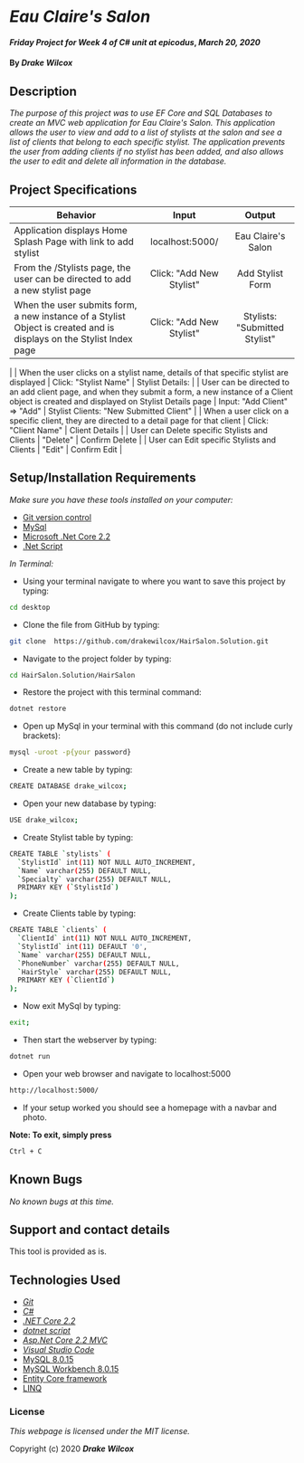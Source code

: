 # _Eau Claire's Salon_

#### _Friday Project for Week 4 of C# unit at epicodus_, _March 20, 2020_

#### By _**Drake Wilcox**_

## Description
 _The purpose of this project was to use EF Core and SQL Databases to create an MVC web application for Eau Claire's Salon. This application allows the user to view and add to a list of stylists at the salon and see a list of clients that belong to each specific stylist. The application prevents the user from adding clients if no stylist has been added, and also allows the user to edit and delete all information in the database._

## Project Specifications

| Behavior | Input | Output |
|---|:---:|:---:| 
|Application displays Home Splash Page with link to add stylist | localhost:5000/ | Eau Claire's Salon |
| From the /Stylists page, the user can be directed to add a new stylist page | Click: "Add New Stylist" | Add Stylist Form |
| When the user submits form, a new instance of a Stylist Object is created and is displays on the Stylist Index page | Click: "Add New Stylist" | Stylists: "Submitted Stylist" | 
| 
| When the user clicks on a stylist name, details of that specific stylist are displayed | Click: "Stylist Name" | Stylist Details: |
| User can be directed to an add client page, and when they submit a form, a new instance of a Client object is created and displayed on Stylist Details page | Input: "Add Client" => "Add" | Stylist Clients: "New Submitted Client" | 
| When a user click on a specific client, they are directed to a detail page for that client | Click: "Client Name" | Client Details |
| User can Delete specific Stylists and Clients | "Delete" | Confirm Delete | 
| User can Edit specific Stylists and Clients | "Edit" | Confirm Edit | 


## Setup/Installation Requirements
_Make sure you have these tools installed on your computer:_
*  [Git version control](https://git-scm.com/downloads)
*  [MySql](https://azure.microsoft.com/en-us/free/mysql/)
*  [Microsoft .Net Core 2.2](https://docs.microsoft.com/en-us/dotnet/framework/install/)
*  [.Net Script](https://dotnet.microsoft.com/download/dotnet-core/2.2)


_In Terminal:_

* Using your terminal navigate to where you want to save this project by typing:
```sh
cd desktop
```

* Clone the file from GitHub by typing:
```sh
git clone  https://github.com/drakewilcox/HairSalon.Solution.git
```

* Navigate to the project folder by typing:
```sh
cd HairSalon.Solution/HairSalon
```
* Restore the project with this terminal command:
```sh
dotnet restore
```

* Open up MySql in your terminal with this command (do not include curly brackets):
```sh
mysql -uroot -p{your password}
```

* Create a new table by typing:
```sh
CREATE DATABASE drake_wilcox;
```

* Open your new database by typing:
```sh
USE drake_wilcox;
```

* Create Stylist table by typing:
```sh
CREATE TABLE `stylists` (
  `StylistId` int(11) NOT NULL AUTO_INCREMENT,
  `Name` varchar(255) DEFAULT NULL,
  `Specialty` varchar(255) DEFAULT NULL,
  PRIMARY KEY (`StylistId`)
);
```
* Create Clients table by typing:
```sh
CREATE TABLE `clients` (
  `ClientId` int(11) NOT NULL AUTO_INCREMENT,
  `StylistId` int(11) DEFAULT '0',
  `Name` varchar(255) DEFAULT NULL,
  `PhoneNumber` varchar(255) DEFAULT NULL,
  `HairStyle` varchar(255) DEFAULT NULL,
  PRIMARY KEY (`ClientId`)
);
```
* Now exit MySql by typing:
```sh
exit;
```
* Then start the webserver by typing:
```sh
dotnet run
```
* Open your web browser and navigate to localhost:5000
```sh
http://localhost:5000/
```
* If your setup worked you should see a homepage with a navbar and photo. 

**Note: To exit, simply press**
```sh
Ctrl + C
```

## Known Bugs

_No known bugs at this time._

## Support and contact details

This tool is provided as is. 

## Technologies Used
* [_Git_](https://git-scm.com/downloads)
* [_C#_](https://docs.microsoft.com/en-us/dotnet/csharp/)
* [_.NET Core 2.2_](https://docs.microsoft.com/en-us/dotnet/framework/install/)
* [_dotnet script_](https://github.com/filipw/dotnet-script)
* [_Asp.Net Core 2.2 MVC_](https://docs.microsoft.com/en-us/aspnet/core/tutorials/first-mvc-app/start-mvc?view=aspnetcore-3.1&tabs=visual-studio)
* [_Visual Studio Code_](https://code.visualstudio.com/)
* [MySQL 8.0.15](https://downloads.mysql.com/archives/community/)
* [MySQL Workbench 8.0.15](https://downloads.mysql.com/archives/workbench/)
* [Entity Core framework](https://docs.microsoft.com/en-us/ef/)
* [LINQ](https://docs.microsoft.com/en-us/dotnet/csharp/programming-guide/concepts/linq/)

### License

*This webpage is licensed under the MIT license.*

Copyright (c) 2020 **_Drake Wilcox_**


